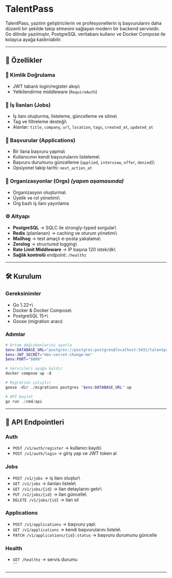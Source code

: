 # TalentPass

TalentPass, yazılım geliştiricilerin ve profesyonellerin iş
başvurularını daha düzenli bir şekilde takip etmesini sağlayan modern
bir backend servisidir.\
Go dilinde yazılmıştır, PostgreSQL veritabanı kullanır ve Docker Compose
ile kolayca ayağa kaldırılabilir.

------------------------------------------------------------------------

## 🚀 Özellikler

### 🔐 Kimlik Doğrulama

-   JWT tabanlı login/register akışı\
-   Yetkilendirme middleware (`RequireAuth`)

### 💼 İş İlanları (Jobs)

-   İş ilanı oluşturma, listeleme, güncelleme ve silme\
-   Tag ve filtreleme desteği\
-   Alanlar: `title`, `company`, `url`, `location`, `tags`,
    `created_at`, `updated_at`

### 📄 Başvurular (Applications)

-   Bir ilana başvuru yapma\
-   Kullanıcının kendi başvurularını listeleme\
-   Başvuru durumunu güncelleme (`applied`, `interview`, `offer`,
    `denied`)\
-   Opsiyonel takip tarihi: `next_action_at`

### 🏢 Organizasyonlar (Orgs) *(yapım aşamasında)*

-   Organizasyon oluşturma\
-   Üyelik ve rol yönetimi\
-   Org bazlı iş ilanı yayınlama

### ⚙️ Altyapı

-   **PostgreSQL** → SQLC ile strongly-typed sorgular\
-   **Redis** (planlanan) → caching ve oturum yönetimi\
-   **Mailhog** → test amaçlı e-posta yakalama\
-   **Zerolog** → structured logging\
-   **Rate Limit Middleware** → IP başına 120 istek/dk\
-   **Sağlık kontrolü** endpoint: `/healthz`

------------------------------------------------------------------------

## 🛠️ Kurulum

### Gereksinimler

-   Go 1.22+\
-   Docker & Docker Compose\
-   PostgreSQL 15+\
-   Goose (migration aracı)

### Adımlar

``` powershell
# Ortam değişkenlerini ayarla
$env:DATABASE_URL="postgres://postgres:postgres@localhost:5432/talentpass?sslmode=disable"
$env:JWT_SECRET="dev-secret-change-me"
$env:PORT="8080"

# Servisleri ayağa kaldır
docker compose up -d

# Migration çalıştır
goose -dir ./migrations postgres "$env:DATABASE_URL" up

# API başlat
go run ./cmd/api
```

------------------------------------------------------------------------

## 📡 API Endpointleri

### Auth

-   `POST /v1/auth/register` → kullanıcı kaydı\
-   `POST /v1/auth/login` → giriş yap ve JWT token al

### Jobs

-   `POST /v1/jobs` → iş ilanı oluştur\
-   `GET /v1/jobs` → ilanları listele\
-   `GET /v1/jobs/{id}` → ilan detaylarını getir\
-   `PUT /v1/jobs/{id}` → ilan güncelle\
-   `DELETE /v1/jobs/{id}` → ilan sil

### Applications

-   `POST /v1/applications` → başvuru yap\
-   `GET /v1/applications` → kendi başvurularını listele\
-   `PATCH /v1/applications/{id}:status` → başvuru durumunu güncelle

### Health

-   `GET /healthz` → servis durumu\
    \`\`\`

------------------------------------------------------------------------
